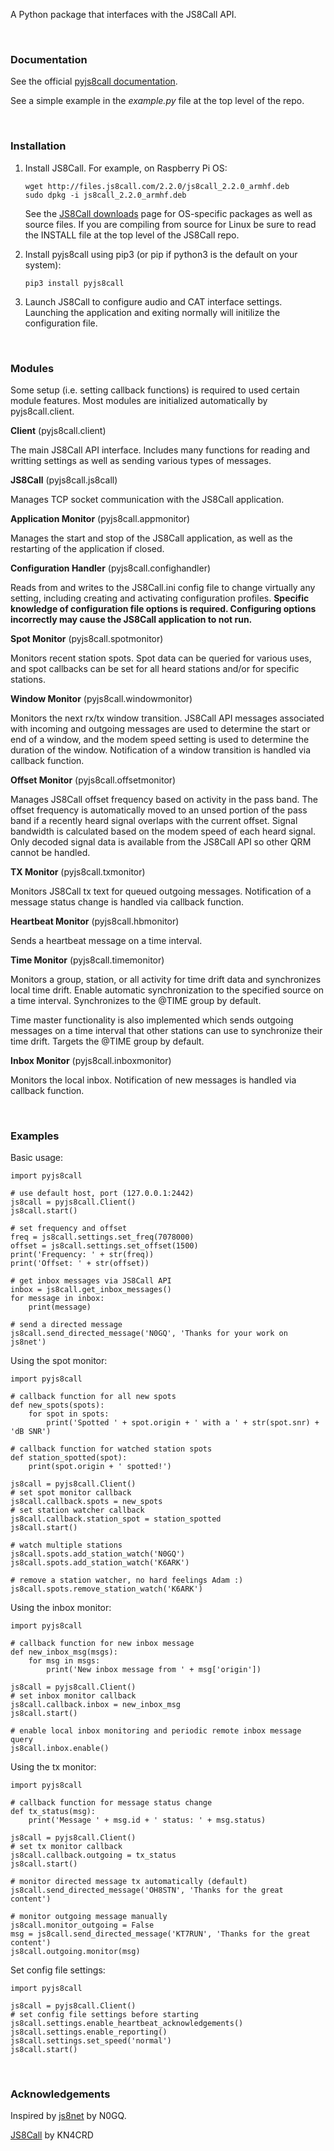 A Python package that interfaces with the JS8Call API.

&nbsp;

### Documentation

See the official [pyjs8call documentation](https://simplyequipped.github.io/pyjs8call).

See a simple example in the *example.py* file at the top level of the repo.

&nbsp;  

### Installation

1. Install JS8Call. For example, on Raspberry Pi OS:
    
    ```
    wget http://files.js8call.com/2.2.0/js8call_2.2.0_armhf.deb
    sudo dpkg -i js8call_2.2.0_armhf.deb
    ```
    
    See the [JS8Call downloads](http://files.js8call.com/latest.html) page for OS-specific packages as well as source files. If you are compiling from source for Linux be sure to read the INSTALL file at the top level of the JS8Call repo.

2. Install pyjs8call using pip3 (or pip if python3 is the default on your system):
    
    ```
    pip3 install pyjs8call
    ```

3. Launch JS8Call to configure audio and CAT interface settings. Launching the application and exiting normally will initilize the configuration file.

&nbsp;

### Modules

Some setup (i.e. setting callback functions) is required to used certain module features. Most modules are initialized automatically by pyjs8call.client.

**Client** (pyjs8call.client)

The main JS8Call API interface. Includes many functions for reading and writting settings as well as sending various types of messages.

**JS8Call** (pyjs8call.js8call)

Manages TCP socket communication with the JS8Call application.

**Application Monitor** (pyjs8call.appmonitor)

Manages the start and stop of the JS8Call application, as well as the restarting of the application if closed. 

**Configuration Handler** (pyjs8call.confighandler)

Reads from and writes to the JS8Call.ini config file to change virtually any setting, including creating and activating configuration profiles. **Specific knowledge of configuration file options is required. Configuring options incorrectly may cause the JS8Call application to not run.**

**Spot Monitor** (pyjs8call.spotmonitor)

Monitors recent station spots. Spot data can be queried for various uses, and spot callbacks can be set for all heard stations and/or for specific stations.

**Window Monitor** (pyjs8call.windowmonitor)

Monitors the next rx/tx window transition. JS8Call API messages associated with incoming and outgoing messages are used to determine the start or end of a window, and the modem speed setting is used to determine the duration of the window. Notification of a window transition is handled via callback function.

**Offset Monitor** (pyjs8call.offsetmonitor)

Manages JS8Call offset frequency based on activity in the pass band. The offset frequency is automatically moved to an unsed portion of the pass band if a recently heard signal overlaps with the current offset. Signal bandwidth is calculated based on the modem speed of each heard signal. Only decoded signal data is available from the JS8Call API so other QRM cannot be handled.

**TX Monitor** (pyjs8call.txmonitor)

Monitors JS8Call tx text for queued outgoing messages. Notification of a message status change is handled via callback function.

**Heartbeat Monitor** (pyjs8call.hbmonitor)

Sends a heartbeat message on a time interval.

**Time Monitor** (pyjs8call.timemonitor)

Monitors a group, station, or all activity for time drift data and synchronizes local time drift. Enable automatic synchronization to the specified source on a time interval. Synchronizes to the @TIME group by default.

Time master functionality is also implemented which sends outgoing messages on a time interval that other stations can use to synchronize their time drift. Targets the @TIME group by default.

**Inbox Monitor** (pyjs8call.inboxmonitor)

Monitors the local inbox. Notification of new messages is handled via callback function.

&nbsp;  

### Examples

Basic usage:
```
import pyjs8call

# use default host, port (127.0.0.1:2442)
js8call = pyjs8call.Client()
js8call.start()

# set frequency and offset
freq = js8call.settings.set_freq(7078000)
offset = js8call.settings.set_offset(1500)
print('Frequency: ' + str(freq))
print('Offset: ' + str(offset))

# get inbox messages via JS8Call API
inbox = js8call.get_inbox_messages()
for message in inbox:
    print(message)

# send a directed message
js8call.send_directed_message('N0GQ', 'Thanks for your work on js8net')
```

Using the spot monitor:
```
import pyjs8call

# callback function for all new spots
def new_spots(spots):
    for spot in spots:
        print('Spotted ' + spot.origin + ' with a ' + str(spot.snr) + 'dB SNR')
    
# callback function for watched station spots
def station_spotted(spot):
    print(spot.origin + ' spotted!')
    
js8call = pyjs8call.Client()
# set spot monitor callback
js8call.callback.spots = new_spots
# set station watcher callback
js8call.callback.station_spot = station_spotted
js8call.start()

# watch multiple stations
js8call.spots.add_station_watch('N0GQ')
js8call.spots.add_station_watch('K6ARK')

# remove a station watcher, no hard feelings Adam :)
js8call.spots.remove_station_watch('K6ARK')
```

Using the inbox monitor:
```
import pyjs8call

# callback function for new inbox message
def new_inbox_msg(msgs):
    for msg in msgs:
        print('New inbox message from ' + msg['origin'])

js8call = pyjs8call.Client()
# set inbox monitor callback
js8call.callback.inbox = new_inbox_msg
js8call.start()

# enable local inbox monitoring and periodic remote inbox message query
js8call.inbox.enable()
```

Using the tx monitor:
```
import pyjs8call

# callback function for message status change
def tx_status(msg):
    print('Message ' + msg.id + ' status: ' + msg.status)
    
js8call = pyjs8call.Client()
# set tx monitor callback
js8call.callback.outgoing = tx_status
js8call.start()

# monitor directed message tx automatically (default)
js8call.send_directed_message('OH8STN', 'Thanks for the great content')

# monitor outgoing message manually
js8call.monitor_outgoing = False
msg = js8call.send_directed_message('KT7RUN', 'Thanks for the great content')
js8call.outgoing.monitor(msg)
```

Set config file settings:
```
import pyjs8call

js8call = pyjs8call.Client()
# set config file settings before starting
js8call.settings.enable_heartbeat_acknowledgements()
js8call.settings.enable_reporting()
js8call.settings.set_speed('normal')
js8call.start()
```

&nbsp;

### Acknowledgements

Inspired by [js8net](https://github.com/jfrancis42/js8net) by N0GQ.

[JS8Call](http://js8call.com) by KN4CRD

&nbsp;

